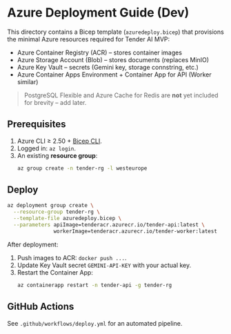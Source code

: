 # Azure Deployment Guide (Dev)

This directory contains a Bicep template (`azuredeploy.bicep`) that provisions the minimal Azure resources required for Tender AI MVP:

- Azure Container Registry (ACR) – stores container images
- Azure Storage Account (Blob) – stores documents (replaces MinIO)
- Azure Key Vault – secrets (Gemini key, storage connstring, etc.)
- Azure Container Apps Environment + Container App for API (Worker similar)

> PostgreSQL Flexible and Azure Cache for Redis are **not** yet included for brevity – add later.

## Prerequisites

1. Azure CLI ≥ 2.50 + [Bicep CLI](https://learn.microsoft.com/azure/azure-resource-manager/bicep/install#azure-cli).
2. Logged in: `az login`.
3. An existing **resource group**:
   ```bash
   az group create -n tender-rg -l westeurope
   ```

## Deploy

```bash
az deployment group create \
  --resource-group tender-rg \
  --template-file azuredeploy.bicep \
  --parameters apiImage=tenderacr.azurecr.io/tender-api:latest \
               workerImage=tenderacr.azurecr.io/tender-worker:latest
```

After deployment:

1. Push images to ACR: `docker push ...`.
2. Update Key Vault secret `GEMINI-API-KEY` with your actual key.
3. Restart the Container App:
   ```bash
   az containerapp restart -n tender-api -g tender-rg
   ```

## GitHub Actions

See `.github/workflows/deploy.yml` for an automated pipeline.
